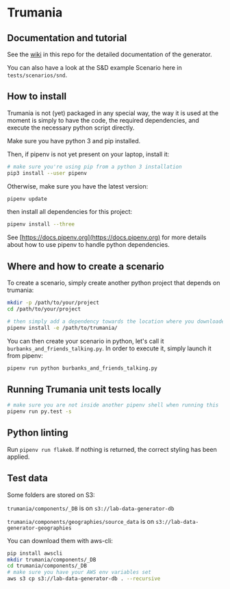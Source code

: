 # Trumania

## Documentation and tutorial

See the [wiki](https://github.com/RealImpactAnalytics/trumania/wiki) in this repo for the detailed documentation of the generator. 

You can also have a look at the S&D example Scenario here in `tests/scenarios/snd`.

## How to install 

Trumania is not (yet) packaged in any special way, the way it is used at the moment is simply to have the code, the required dependencies, and execute the necessary python script directly. 

Make sure you have python 3 and pip installed.

Then, if pipenv is not yet present on your laptop, install it: 

```sh
# make sure you're using pip from a python 3 installation 
pip3 install --user pipenv
```

Otherwise, make sure you have the latest version:

```sh
pipenv update
```

then install all dependencies for this project: 
```sh
pipenv install --three
```

See [https://docs.pipenv.org](https://docs.pipenv.org) for more details about how to use pipenv to handle python dependencies.


## Where and how to create a scenario

To create a scenario, simply create another python project that depends on trumania: 

```sh
mkdir -p /path/to/your/project
cd /path/to/your/project

# then simply add a dependency towards the location where you downloaded trumania:
pipenv install -e /path/to/trumania/
```

You can then create your scenario in python, let's call it `burbanks_and_friends_talking.py`.  In order to execute it, simply launch it from pipenv: 

```sh
pipenv run python burbanks_and_friends_talking.py  
```

## Running Trumania unit tests locally


```sh
# make sure you are not inside another pipenv shell when running this
pipenv run py.test -s 
```

## Python linting
Run `pipenv run flake8`. If nothing is returned, the correct styling has been applied.

## Test data
Some folders are stored on S3:

`trumania/components/_DB` is on `s3://lab-data-generator-db`

`trumania/components/geographies/source_data` is on `s3://lab-data-generator-geographies`

You can download them with aws-cli:

```sh
pip install awscli
mkdir trumania/components/_DB
cd trumania/components/_DB
# make sure you have your AWS env variables set
aws s3 cp s3://lab-data-generator-db . --recursive
```


